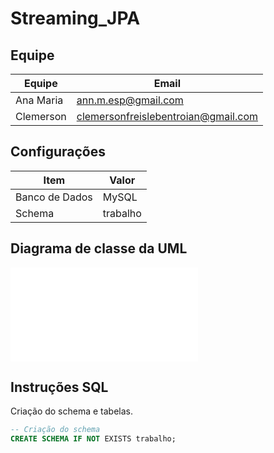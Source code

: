 # Streaming_JPA

## Equipe

| Equipe     | Email                                |
|------------|--------------------------------------|
| Ana Maria  | ann.m.esp@gmail.com                  |
| Clemerson  | clemersonfreislebentroian@gmail.com  |

## Configurações

| Item           | Valor         |
|----------------|---------------|
| Banco de Dados | MySQL         |
| Schema         | trabalho |

## Diagrama de classe da UML

![Diagrama de classe](/DiagramaDeClasse.pdf)

## Instruções SQL

Criação do schema e tabelas.
```SQL
-- Criação do schema
CREATE SCHEMA IF NOT EXISTS trabalho;
